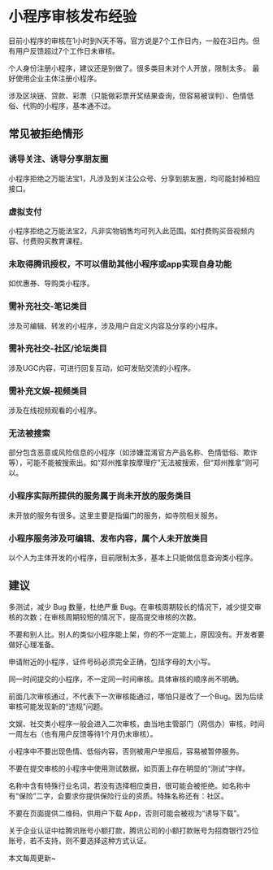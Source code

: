 # 小程序审核发布经验

目前小程序的审核在1小时到N天不等。官方说是7个工作日内，一般在3日内。但有用户反馈超过7个工作日未审核。

个人身份注册小程序，建议还是别做了。很多类目未对个人开放，限制太多。
最好使用企业主体注册小程序。

涉及区块链、贷款、彩票（只能做彩票开奖结果查询，但容易被误判）、色情低俗、代购的小程序，基本通不过。

## 常见被拒绝情形

### 诱导关注、诱导分享朋友圈
小程序拒绝之万能法宝1，凡涉及到关注公众号、分享到朋友圈，均可能封掉相应接口。

### 虚拟支付
小程序拒绝之万能法宝2，凡非实物销售均可列入此范围。如付费购买音视频内容、付费购买教育课程。

### 未取得腾讯授权，不可以借助其他小程序或app实现自身功能
如优惠券、导购类小程序。

### 需补充社交-笔记类目
涉及可编辑、转发的小程序，涉及用户自定义内容及分享的小程序。

### 需补充社交-社区/论坛类目
涉及UGC内容，可进行回复互动，如可发贴交流的小程序。

### 需补充文娱-视频类目
涉及在线视频观看的小程序。

### 无法被搜索
部分包含恶意或风险信息的小程序（如涉嫌混淆官方产品名称、色情低俗、欺诈等），可能不能被搜索出。如“郑州推拿按摩理疗”无法被搜索，但“郑州推拿”则可以。

### 小程序实际所提供的服务属于尚未开放的服务类目
未开放的服务有很多。这里主要是指偏门的服务，如寺院相关服务。

### 小程序服务涉及可编辑、发布内容，属个人未开放类目
以个人为主体开发的小程序，目前限制太多，基本上只能做信息查询类小程序。

## 建议

多测试，减少 Bug 数量，杜绝严重 Bug。在审核周期较长的情况下，减少提交审核的次数；在审核周期较短的情况下，提高提交审核的次数。

不要和别人比。别人的类似小程序能上架，你的不一定能上，原因没有。开发者要做好心理准备。

申请附近的小程序，证件号码必须完全正确，包括字母的大小写。

同一时间提交的小程序，不一定同一时间审核。具体审核的顺序尚不明确。

前面几次审核通过，不代表下一次审核能通过，哪怕只是改了一个Bug。因为后续审核可能发现新的“违规”问题。

文娱、社交类小程序一般会进入二次审核，由当地主管部门（网信办）审核，时间一周左右（也有用户反馈等待1个月仍未审核）。

小程序中不要出现色情、低俗内容，否则被用户举报后，容易被暂停服务。

不要在提交审核的小程序中使用测试数据，如页面上存在明显的“测试”字样。

名称中含有特殊行业名词，若没有选择相应类目，很可能会被拒绝。如名称中有“保险”二字，会要求你提供保险行业的资质。特殊名称还有：社区。

不要在页面提供二维码，供用户下载 App，否则可能会被视为“诱导下载”。

关于企业认证中给腾讯账号小额打款，腾讯公司的小额打款账号为招商银行25位账号，若不支持，则不要选择这种方式认证。

本文每周更新~
